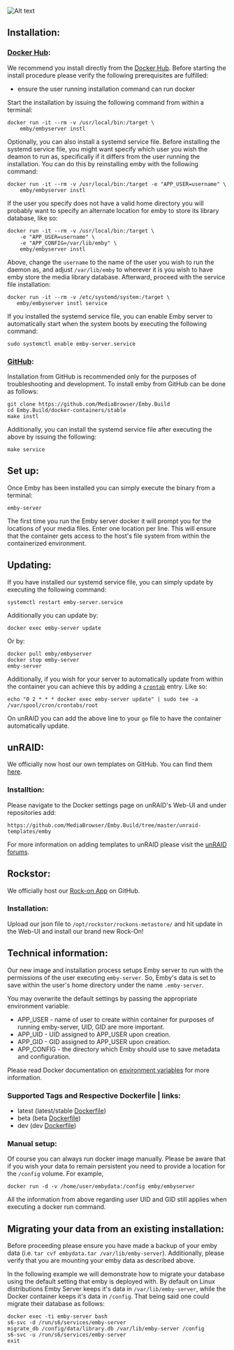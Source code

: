 ![Alt text](http://i.imgur.com/MHQCm40.png "")
## Installation:

### [Docker Hub](https://hub.docker.com/r/emby/embyserver/):
We recommend you install directly from the [Docker Hub](https://hub.docker.com/r/emby/embyserver/). Before starting the install procedure please verify the following prerequisites are fulfilled:
* ensure the user running installation command can run docker

Start the installation by issuing the following command from within a terminal:
```
docker run -it --rm -v /usr/local/bin:/target \
    emby/embyserver instl
```

Optionally, you can also install a systemd service file. Before installing the systemd service file, you might want specify which user you wish the deamon to run as, specifically if it differs from the user running the installation. You can do this by reinstalling emby with the following command:
```
docker run -it --rm -v /usr/local/bin:/target -e "APP_USER=username" \
    emby/embyserver instl
```

If the user you specify does not have a valid home directory you will probably want to specify an alternate location for emby to store its library database, like so:
```
docker run -it --rm -v /usr/local/bin:/target \
    -e "APP_USER=username" \
    -e "APP_CONFIG=/var/lib/emby" \
    emby/embyserver instl
```
Above, change the `username` to the name of the user you wish to run the daemon as, and adjust `/var/lib/emby` to wherever it is you wish to have emby store the media library database. Afterward, proceed with the service file installation:
```
docker run -it --rm -v /etc/systemd/system:/target \
   emby/embyserver instl service
```
If you installed the systemd service file, you can enable Emby server to automatically start when the system boots by executing the following command:
```
sudo systemctl enable emby-server.service
```
### [GitHub](https://github.com/MediaBrowser/Emby.Build):
Installation from GitHub is recommended only for the purposes of troubleshooting and development. To install emby from GitHub can be done as follows:
```
git clone https://github.com/MediaBrowser/Emby.Build
cd Emby.Build/docker-containers/stable
make instl
```

Additionally, you can install the systemd service file after executing the above by issuing the following:
```
make service
```
## Set up:

Once Emby has been installed you can simply execute the binary from a terminal:
```
emby-server
```

The first time you run the Emby server docker it will prompt you for the locations of your media files. Enter one location per line. This will ensure that the container gets access to the host's file system from within the containerized environment.

## Updating:
If you have installed our systemd service file, you can simply update by executing the following command:
```
systemctl restart emby-server.service
```
Additionally you can update by:
```
docker exec emby-server update
```

Or by:
```
docker pull emby/embyserver
docker stop emby-server
emby-server
```

Additionally, if you wish for your server to automatically update from within the container you can achieve this by adding a [`crontab`](https://en.wikipedia.org/wiki/Cron) entry. Like so:
```
echo "0 2 * * * docker exec emby-server update" | sudo tee -a /var/spool/cron/crontabs/root
```
On unRAID you can add the above line to your `go` file to have the container automatically update.

## unRAID:
We officially now host our own templates on GitHub. You can find them [here](https://github.com/MediaBrowser/Emby.Build/tree/master/unraid-templates/emby).

### Installtion:
Please navigate to the Docker settings page on unRAID's Web-UI and under repositories add:
```
https://github.com/MediaBrowser/Emby.Build/tree/master/unraid-templates/emby
```
For more information on adding templates to unRAID please visit the [unRAID forums](https://lime-technology.com/forum/).

## Rockstor:
We officially host our [Rock-on App](https://github.com/MediaBrowser/Emby.Build/tree/master/rockstor-plugins/embyserver.json) on GitHub.

### Installation:
Upload our json file to `/opt/rockstor/rockons-metastore/` and hit update in the Web-UI and install our brand new Rock-On!

## Technical information:
Our new image and installation process setups Emby server to run with the permissions of the user executing `emby-server`. So, Emby's data is set to save within the user's home directory under the name `.emby-server`.

You may overwrite the default settings by passing the appropriate environment variable:
* APP_USER - name of user to create within container for purposes of running emby-server, UID, GID are more important.
* APP_UID - UID assigned to APP_USER upon creation.
* APP_GID - GID assigned to APP_USER upon creation.
* APP_CONFIG - the directory which Emby should use to save metadata and configuration.

Please read Docker documentation on [environment variables](https://docs.docker.com/engine/reference/run/#env-environment-variables) for more information.

### Supported Tags and Respective Dockerfile | links:
* latest (latest/stable [Dockerfile](https://github.com/MediaBrowser/Emby.Build/blob/master/docker-containers/stable/Dockerfile))
* beta (beta [Dockerfile](https://github.com/MediaBrowser/Emby.Build/blob/master/docker-containers/beta/Dockerfile))
* dev (dev [Dockerfile](https://github.com/MediaBrowser/Emby.Build/blob/master/docker-containers/dev/Dockerfile))

### Manual setup:
Of course you can always run docker image manually. Please be aware that if you wish your data to remain persistent you need to provide a location for the `/config` volume. For example,
```
docker run -d -v /home/user/embydata:/config emby/embyserver
```
All the information from above regarding user UID and GID still applies when executing a docker run command.

## Migrating your data from an existing installation:
Before proceeding please ensure you have made a backup of your emby data (i.e. ```tar cvf embydata.tar /var/lib/emby-server```). Additionally, please verify that you are mounting your emby data as described above.

In the following example we will demonstrate how to migrate your database using the default setting that emby is deployed with. By default on Linux distributions Emby Server keeps it's data in ```/var/lib/emby-server```, while the Docker container keeps it's data in ```/config```. That being said one could migrate their database as follows:

```
docker exec -ti emby-server bash
s6-svc -d /run/s6/services/emby-server
migrate_db /config/data/library.db /var/lib/emby-server /config
s6-svc -u /run/s6/services/emby-server
exit
```
